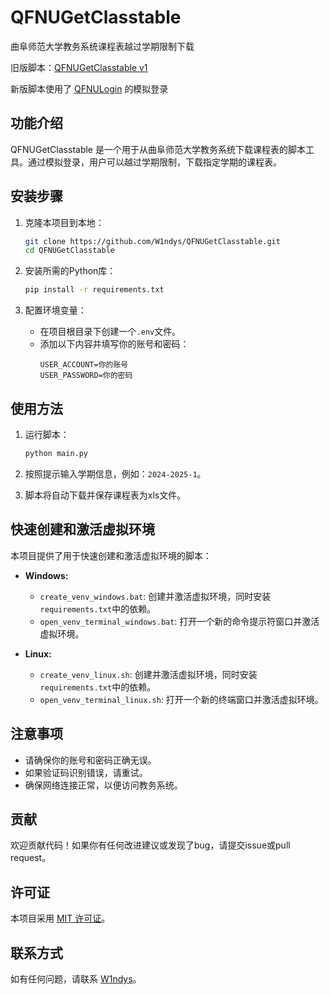 # QFNUGetClasstable

曲阜师范大学教务系统课程表越过学期限制下载

旧版脚本：[QFNUGetClasstable v1](https://github.com/W1ndys/QFNUGetClasstable/tree/main/v1)

新版脚本使用了 [QFNULogin](https://github.com/W1ndys/QFNULogin) 的模拟登录

## 功能介绍

QFNUGetClasstable 是一个用于从曲阜师范大学教务系统下载课程表的脚本工具。通过模拟登录，用户可以越过学期限制，下载指定学期的课程表。

## 安装步骤

1. 克隆本项目到本地：
   ```bash
   git clone https://github.com/W1ndys/QFNUGetClasstable.git
   cd QFNUGetClasstable
   ```

2. 安装所需的Python库：
   ```bash
   pip install -r requirements.txt
   ```

3. 配置环境变量：
   - 在项目根目录下创建一个`.env`文件。
   - 添加以下内容并填写你的账号和密码：
     ```
     USER_ACCOUNT=你的账号
     USER_PASSWORD=你的密码
     ```

## 使用方法

1. 运行脚本：
   ```bash
   python main.py
   ```

2. 按照提示输入学期信息，例如：`2024-2025-1`。

3. 脚本将自动下载并保存课程表为xls文件。

## 快速创建和激活虚拟环境

本项目提供了用于快速创建和激活虚拟环境的脚本：

- **Windows:**
  - `create_venv_windows.bat`: 创建并激活虚拟环境，同时安装`requirements.txt`中的依赖。
  - `open_venv_terminal_windows.bat`: 打开一个新的命令提示符窗口并激活虚拟环境。

- **Linux:**
  - `create_venv_linux.sh`: 创建并激活虚拟环境，同时安装`requirements.txt`中的依赖。
  - `open_venv_terminal_linux.sh`: 打开一个新的终端窗口并激活虚拟环境。

## 注意事项

- 请确保你的账号和密码正确无误。
- 如果验证码识别错误，请重试。
- 确保网络连接正常，以便访问教务系统。

## 贡献

欢迎贡献代码！如果你有任何改进建议或发现了bug，请提交issue或pull request。

## 许可证

本项目采用 [MIT 许可证](LICENSE)。

## 联系方式

如有任何问题，请联系 [W1ndys](https://github.com/W1ndys)。